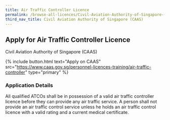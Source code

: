 ```yaml
---
title: Air Traffic Controller Licence
permalink: /browse-all-licences/Civil-Aviation-Authority-of-Singapore-(CAAS)/Air-Traffic-Controller-Licence
third_nav_title: Civil Aviation Authority of Singapore (CAAS)
---
```


## Apply for Air Traffic Controller Licence

Civil Aviation Authority of Singapore (CAAS)

{% include button.html text="Apply on CAAS" src="https://www.caas.gov.sg/personnel-licences-training/air-traffic-controller" type="primary" %}

<H3>Application Details</H3>

<p>All qualified ATCOs shall be in possession of a valid air traffic controller licence before they can provide any air traffic service. A person shall not provide an air traffic control service unless he holds an air traffic control licence with a valid rating and a current medical certificate.</p>

